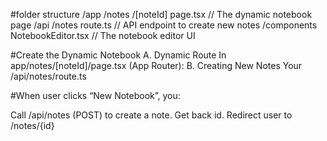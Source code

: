 #folder structure
/app
  /notes
    /[noteId]
      page.tsx          // The dynamic notebook page
  /api
    /notes
      route.ts          // API endpoint to create new notes
/components
  NotebookEditor.tsx    // The notebook editor UI

#Create the Dynamic Notebook
A. Dynamic Route
In app/notes/[noteId]/page.tsx (App Router):
B. Creating New Notes
Your /api/notes/route.ts

#When user clicks “New Notebook”, you:

Call /api/notes (POST) to create a note.
Get back id.
Redirect user to /notes/{id}